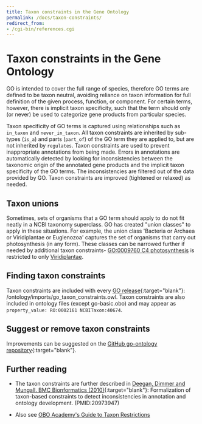 ```yaml
---
title: Taxon constraints in the Gene Ontology
permalink: /docs/taxon-constraints/
redirect_from: 
- /cgi-bin/references.cgi
---
```


# Taxon constraints in the Gene Ontology

GO is intended to cover the full range of species, therefore GO terms are defined to be taxon neutral, avoiding reliance on taxon information for full definition of the given process, function, or component. For certain terms, however, there is implicit taxon specificity, such that the term should only (or never) be used to categorize gene products from particular species. 

Taxon specificity of GO terms is captured using relationships such as `in_taxon` and `never_in_taxon`. All taxon constraints are inherited by sub-types (`is_a`) and parts (`part_of`) of the GO term they are applied to, but are not inherited by `regulates`. Taxon constraints are used to prevent inappropriate annotations from being made. Errors in annotations are automatically detected by looking for inconsistencies between the taxonomic origin of the annotated gene products and the implicit taxon specificity of the GO terms. The inconsistencies are filtered out of the data provided by GO. Taxon constraints are improved (tightened or relaxed) as needed.

## Taxon unions
Sometimes, sets of organisms that a GO term should apply to do not fit neatly in a NCBI taxonomy superclass.  GO has created "union classes" to apply in these situations.  For example, the union class 'Bacteria or Archaea or Viridiplantae or Euglenozoa' captures the set of organisms that carry out photosynthesis (in any form). These classes can be narrowed further if needed by additional taxon constraints- [GO:0009760 C4 photosynthesis](https://amigo.geneontology.org/amigo/term/GO:0009760) is restricted to only [Viridiplantae](http://www.ncbi.nlm.nih.gov/Taxonomy/Browser/wwwtax.cgi?id=33090).

## Finding taxon constraints
Taxon constraints are included with every [GO release](https://release.geneontology.org/){:target="blank"}: /ontology/imports/go_taxon_constraints.owl. Taxon constraints are also included in ontology files (except go-basic.obo) and may appear as `property_value: RO:0002161 NCBITaxon:40674`.

## Suggest or remove taxon constraints
Improvements can be suggested on the [GitHub go-ontology repository](https://github.com/geneontology/go-ontology/issues/new?assignees=&labels=taxon+constraints&template=taxon-constraint-request.md&title=Taxon+constraint%3A+){:target="blank"}.

## Further reading
- The taxon constraints are further described in [Deegan, Dimmer and Mungall. BMC Bionformatics (2010)](https://www.ncbi.nlm.nih.gov/pmc/articles/PMC3098089/){:target="blank"}: Formalization of taxon-based constraints to detect inconsistencies in annotation and ontology development. (PMID:20973947)

- Also see [OBO Academy's Guide to Taxon Restrictions](https://oboacademy.github.io/obook/explanation/taxon-constraints-explainer/)
